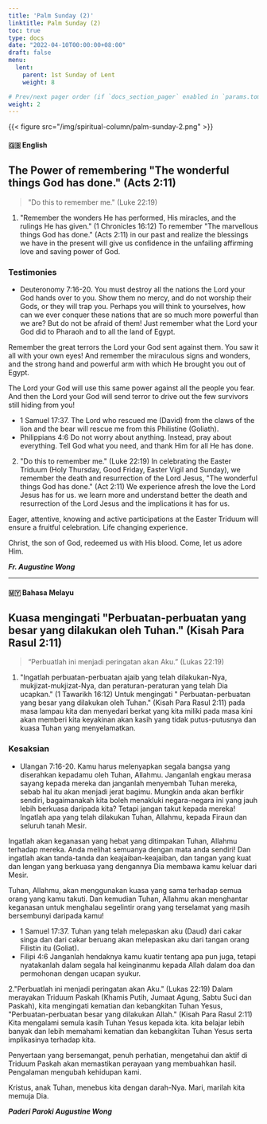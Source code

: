```yaml
---
title: 'Palm Sunday (2)'
linktitle: Palm Sunday (2)
toc: true
type: docs
date: "2022-04-10T00:00:00+08:00"
draft: false
menu:
  lent:
    parent: 1st Sunday of Lent
    weight: 8

# Prev/next pager order (if `docs_section_pager` enabled in `params.toml`)
weight: 2
---
```

{{< figure src="/img/spiritual-column/palm-sunday-2.png" >}}

#### :gb: __English__

## The Power of remembering "The wonderful things God has done." (Acts 2:11)
> "Do this to remember me." (Luke 22:19)

1. "Remember the wonders He has performed, His miracles, and the rulings He has given."  (1 Chronicles 16:12)
To remember "The marvellous things God has done." (Acts 2:11) in our past and realize the blessings we have in the present will give us confidence in the unfailing affirming love and saving power of God.

### Testimonies
- Deuteronomy 7:16-20. You must destroy all the nations the Lord your God hands over to you. Show them no mercy, and do not worship their Gods, or they will trap you. Perhaps you will think to yourselves, how can we ever conquer these nations that are so much more powerful than we are? But do not be afraid of them! Just remember what the Lord your God did to Pharaoh and to all the land of Egypt.

Remember the great terrors the Lord your God sent against them. You saw it all with your own eyes! And remember the miraculous signs and wonders, and the strong hand and powerful arm with which He brought you out of Egypt.

The Lord your God will use this same power against all the people you fear. And then the Lord your God will send terror to drive out the few survivors still hiding from you!

- 1 Samuel 17:37. The Lord who rescued me (David) from the claws of the lion and the bear will rescue me from this Philistine (Goliath).
- Philippians 4:6 Do not worry about anything. Instead, pray about everything. Tell God what you need, and thank Him for all He has done.

2. "Do this to remember me." (Luke 22:19)
In celebrating the Easter Triduum (Holy Thursday, Good Friday, Easter Vigil and Sunday), we remember the death and resurrection of the Lord Jesus, "The wonderful things God has done." (Act 2:11) We experience afresh the love the Lord Jesus has for us. we learn more and understand better the death and resurrection of the Lord Jesus and the implications it has for us.

Eager, attentive, knowing and active participations at the Easter Triduum will ensure a fruitful celebration. Life changing experience.

Christ, the son of God, redeemed us with  His blood. Come, let us adore Him.		

___Fr. Augustine Wong___

---

#### :malaysia: __Bahasa Melayu__

## Kuasa mengingati "Perbuatan-perbuatan yang besar yang dilakukan oleh Tuhan." (Kisah Para Rasul 2:11)
> “Perbuatlah ini menjadi peringatan akan Aku.” (Lukas 22:19)

1. "Ingatlah perbuatan-perbuatan ajaib yang telah dilakukan-Nya, mukjizat-mukjizat-Nya, dan peraturan-peraturan yang telah Dia ucapkan." (1 Tawarikh 16:12)
Untuk mengingati " Perbuatan-perbuatan yang besar yang dilakukan oleh Tuhan." (Kisah Para Rasul 2:11) pada masa lampau kita dan menyedari berkat yang kita miliki pada masa kini akan memberi kita keyakinan akan kasih yang tidak putus-putusnya dan kuasa Tuhan yang menyelamatkan.

### Kesaksian
- Ulangan 7:16-20. Kamu harus melenyapkan segala bangsa yang diserahkan kepadamu oleh Tuhan, Allahmu. Janganlah engkau merasa sayang kepada mereka dan janganlah menyembah Tuhan mereka, sebab hal itu akan menjadi jerat bagimu. Mungkin anda akan berfikir sendiri, bagaimanakah kita boleh menakluki negara-negara ini yang jauh lebih berkuasa daripada kita? Tetapi jangan takut kepada mereka! Ingatlah apa yang telah dilakukan Tuhan, Allahmu, kepada Firaun dan seluruh tanah Mesir.

Ingatlah akan keganasan yang hebat yang ditimpakan Tuhan, Allahmu terhadap mereka. Anda melihat semuanya dengan mata anda sendiri! Dan ingatlah akan tanda-tanda dan keajaiban-keajaiban, dan tangan yang kuat dan lengan yang berkuasa yang dengannya Dia membawa kamu keluar dari Mesir.

Tuhan, Allahmu, akan menggunakan kuasa yang sama terhadap semua orang yang kamu takuti. Dan kemudian Tuhan, Allahmu akan menghantar keganasan untuk menghalau segelintir orang yang terselamat yang masih bersembunyi daripada kamu!

- 1 Samuel 17:37. Tuhan yang telah melepaskan aku (Daud) dari cakar singa dan dari cakar beruang akan melepaskan aku dari tangan orang Filistin itu (Goliat).
- Filipi 4:6 Janganlah hendaknya kamu kuatir tentang apa pun juga, tetapi nyatakanlah dalam segala hal keinginanmu kepada Allah dalam doa dan permohonan dengan ucapan syukur.

2."Perbuatlah ini menjadi peringatan akan Aku." (Lukas 22:19)
Dalam merayakan Triduum Paskah (Khamis Putih, Jumaat Agung, Sabtu Suci dan Paskah), kita mengingati kematian dan kebangkitan Tuhan Yesus, "Perbuatan-perbuatan besar yang dilakukan Allah." (Kisah Para Rasul 2:11) Kita mengalami semula kasih Tuhan Yesus kepada kita. kita belajar lebih banyak dan lebih memahami kematian dan kebangkitan Tuhan Yesus serta implikasinya terhadap kita.

Penyertaan yang bersemangat, penuh perhatian, mengetahui dan aktif di Triduum Paskah akan memastikan perayaan yang membuahkan hasil. Pengalaman mengubah kehidupan kami.

Kristus, anak Tuhan, menebus kita dengan darah-Nya. Mari, marilah kita memuja Dia.

___Paderi Paroki  Augustine Wong___
